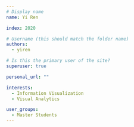 ```yaml
---
# Display name
name: Yi Ren

index: 2020

# Username (this should match the folder name)
authors:
  - yiren

# Is this the primary user of the site?
superuser: true

personal_url: ""

interests:
  - Information Visualization
  - Visual Analytics

user_groups:
  - Master Students
---
```

